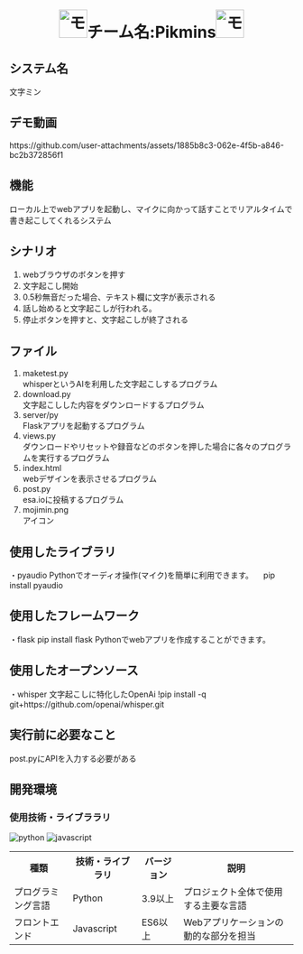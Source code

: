 <h1 align="center"><img src="https://github.com/user-attachments/assets/42cbb20f-106e-4a33-891f-0e4fd71a875f" alt="モジミンアイコン" width="50px">チーム名:Pikmins<img src="https://github.com/user-attachments/assets/42cbb20f-106e-4a33-891f-0e4fd71a875f" alt="モジミンアイコン" width="50px"></h1>
<div>
  
</div>
<h2>システム名</h2>
文字ミン

<h2>デモ動画</h2>
https://github.com/user-attachments/assets/1885b8c3-062e-4f5b-a846-bc2b372856f1

<h2>機能</h2>
ローカル上でwebアプリを起動し、マイクに向かって話すことでリアルタイムで書き起こしてくれるシステム

<h2>シナリオ</h2>
<ol>
  <li>webブラウザのボタンを押す</li>
  <li>文字起こし開始</li>
  <li>0.5秒無音だった場合、テキスト欄に文字が表示される</li>
  <li>話し始めると文字起こしが行われる。</li>
  <li>停止ボタンを押すと、文字起こしが終了される</li>
</ol>

<h2>ファイル</h2>
<ol>
  <li>maketest.py</li>
   whisperというAIを利用した文字起こしするプログラム
  <li>download.py</li>
   文字起こしした内容をダウンロードするプログラム
  <li>server/py</li>
   Flaskアプリを起動するプログラム
  <li>views.py</li>
   ダウンロードやリセットや録音などのボタンを押した場合に各々のプログラムを実行するプログラム
  <li>index.html</li>
   webデザインを表示させるプログラム
  <li>post.py</li>
   esa.ioに投稿するプログラム
  <li>mojimin.png</li>
   アイコン

</ol>

<h2>使用したライブラリ</h2>
・pyaudio
Pythonでオーディオ操作(マイク)を簡単に利用できます。
　pip install pyaudio
<h2>使用したフレームワーク</h2>
・flask
 pip install flask
Pythonでwebアプリを作成することができます。
<h2>使用したオープンソース</h2>
・whisper
文字起こしに特化したOpenAi
!pip install -q git+https://github.com/openai/whisper.git

<h2>実行前に必要なこと</h2>
post.pyにAPIを入力する必要がある

<h2>開発環境</h2>
<h3>使用技術・ライブララリ</h3>
<div>
  <img src="https://github.com/user-attachments/assets/ff419d23-41a4-42ea-a53d-d016821f530b" alt="python"> <img src="https://github.com/user-attachments/assets/307a9cc2-347e-4f36-9eab-525bb5ec3380" alt="javascript">
</div>
<table>
  <tr>
    <th>種類</th>
    <th>技術・ライブラリ</th>
    <th>バージョン</th>
    <th>説明</th>
  </tr>
  <tr>
    <td>プログラミング言語</td>
    <td>Python</td>
    <td>3.9以上</td>
    <td>プロジェクト全体で使用する主要な言語</td>
  </tr>
  <tr>
    <td>フロントエンド</td>
    <td>Javascript</td>
    <td>ES6以上</td>
    <td>Webアプリケーションの動的な部分を担当</td>
  </tr>
</table>


